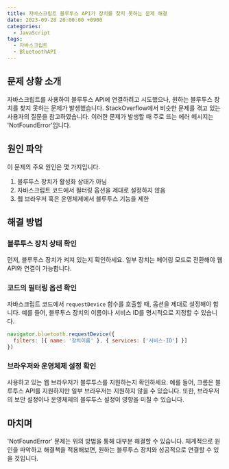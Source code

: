 ```yaml
---
title: 자바스크립트 블루투스 API가 장치를 찾지 못하는 문제 해결
date: 2023-09-28 20:00:00 +0900
categories:
  - JavaScript
tags:
  - 자바스크립트
  - BluetoothAPI
---
```


## 문제 상황 소개
자바스크립트를 사용하여 블루투스 API에 연결하려고 시도했으나, 원하는 블루투스 장치를 찾지 못하는 문제가 발생했습니다. StackOverflow에서 비슷한 문제를 겪고 있는 사용자의 질문을 참고하였습니다. 이러한 문제가 발생할 때 주로 뜨는 에러 메시지는 'NotFoundError'입니다.

## 원인 파악
이 문제의 주요 원인은 몇 가지입니다.
1. 블루투스 장치가 활성화 상태가 아님
2. 자바스크립트 코드에서 필터링 옵션을 제대로 설정하지 않음
3. 웹 브라우저 혹은 운영체제에서 블루투스 기능을 제한

## 해결 방법

### 블루투스 장치 상태 확인
먼저, 블루투스 장치가 켜져 있는지 확인하세요. 일부 장치는 페어링 모드로 전환해야 웹 API와 연결이 가능합니다.

### 코드의 필터링 옵션 확인
자바스크립트 코드에서 `requestDevice` 함수를 호출할 때, 옵션을 제대로 설정해야 합니다. 예를 들어, 블루투스 장치의 이름이나 서비스 ID를 명시적으로 지정할 수 있습니다.

```javascript
navigator.bluetooth.requestDevice({ 
  filters: [{ name: '장치이름' }, { services: ['서비스-ID'] }] 
})
```

### 브라우저와 운영체제 설정 확인
사용하고 있는 웹 브라우저가 블루투스를 지원하는지 확인하세요. 예를 들어, 크롬은 블루투스 API를 지원하지만 일부 브라우저는 지원하지 않을 수 있습니다. 또한, 브라우저의 보안 설정이나 운영체제의 블루투스 설정이 영향을 미칠 수 있습니다.

## 마치며
'NotFoundError' 문제는 위의 방법을 통해 대부분 해결할 수 있습니다. 체계적으로 원인을 파악하고 해결책을 적용해보면, 원하는 블루투스 장치와 성공적으로 연결할 수 있을 것입니다.